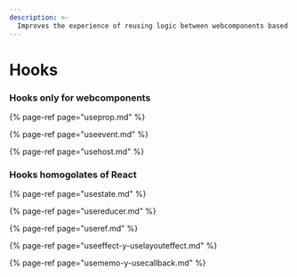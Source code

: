 ```yaml
---
description: >-
  Improves the experience of reusing logic between webcomponents based on Atomico
---
```


# Hooks

### Hooks only for webcomponents

{% page-ref page="useprop.md" %}

{% page-ref page="useevent.md" %}

{% page-ref page="usehost.md" %}

### Hooks homogolates of React

{% page-ref page="usestate.md" %}

{% page-ref page="usereducer.md" %}

{% page-ref page="useref.md" %}

{% page-ref page="useeffect-y-uselayouteffect.md" %}

{% page-ref page="usememo-y-usecallback.md" %}
